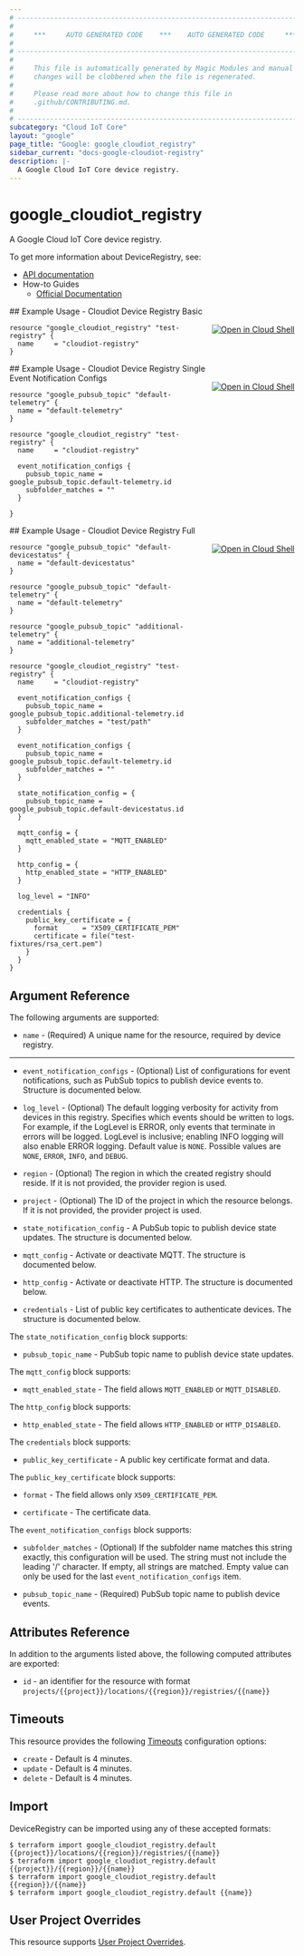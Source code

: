 ```yaml
---
# ----------------------------------------------------------------------------
#
#     ***     AUTO GENERATED CODE    ***    AUTO GENERATED CODE     ***
#
# ----------------------------------------------------------------------------
#
#     This file is automatically generated by Magic Modules and manual
#     changes will be clobbered when the file is regenerated.
#
#     Please read more about how to change this file in
#     .github/CONTRIBUTING.md.
#
# ----------------------------------------------------------------------------
subcategory: "Cloud IoT Core"
layout: "google"
page_title: "Google: google_cloudiot_registry"
sidebar_current: "docs-google-cloudiot-registry"
description: |-
  A Google Cloud IoT Core device registry.
---
```


# google\_cloudiot\_registry

A Google Cloud IoT Core device registry.


To get more information about DeviceRegistry, see:

* [API documentation](https://cloud.google.com/iot/docs/reference/cloudiot/rest/)
* How-to Guides
    * [Official Documentation](https://cloud.google.com/iot/docs/)

<div class = "oics-button" style="float: right; margin: 0 0 -15px">
  <a href="https://console.cloud.google.com/cloudshell/open?cloudshell_git_repo=https%3A%2F%2Fgithub.com%2Fterraform-google-modules%2Fdocs-examples.git&cloudshell_working_dir=cloudiot_device_registry_basic&cloudshell_image=gcr.io%2Fgraphite-cloud-shell-images%2Fterraform%3Alatest&open_in_editor=main.tf&cloudshell_print=.%2Fmotd&cloudshell_tutorial=.%2Ftutorial.md" target="_blank">
    <img alt="Open in Cloud Shell" src="//gstatic.com/cloudssh/images/open-btn.svg" style="max-height: 44px; margin: 32px auto; max-width: 100%;">
  </a>
</div>
## Example Usage - Cloudiot Device Registry Basic


```hcl
resource "google_cloudiot_registry" "test-registry" {
  name     = "cloudiot-registry"
}
```
<div class = "oics-button" style="float: right; margin: 0 0 -15px">
  <a href="https://console.cloud.google.com/cloudshell/open?cloudshell_git_repo=https%3A%2F%2Fgithub.com%2Fterraform-google-modules%2Fdocs-examples.git&cloudshell_working_dir=cloudiot_device_registry_single_event_notification_configs&cloudshell_image=gcr.io%2Fgraphite-cloud-shell-images%2Fterraform%3Alatest&open_in_editor=main.tf&cloudshell_print=.%2Fmotd&cloudshell_tutorial=.%2Ftutorial.md" target="_blank">
    <img alt="Open in Cloud Shell" src="//gstatic.com/cloudssh/images/open-btn.svg" style="max-height: 44px; margin: 32px auto; max-width: 100%;">
  </a>
</div>
## Example Usage - Cloudiot Device Registry Single Event Notification Configs


```hcl
resource "google_pubsub_topic" "default-telemetry" {
  name = "default-telemetry"
}

resource "google_cloudiot_registry" "test-registry" {
  name     = "cloudiot-registry"

  event_notification_configs {
    pubsub_topic_name = google_pubsub_topic.default-telemetry.id
    subfolder_matches = ""
  }

}
```
<div class = "oics-button" style="float: right; margin: 0 0 -15px">
  <a href="https://console.cloud.google.com/cloudshell/open?cloudshell_git_repo=https%3A%2F%2Fgithub.com%2Fterraform-google-modules%2Fdocs-examples.git&cloudshell_working_dir=cloudiot_device_registry_full&cloudshell_image=gcr.io%2Fgraphite-cloud-shell-images%2Fterraform%3Alatest&open_in_editor=main.tf&cloudshell_print=.%2Fmotd&cloudshell_tutorial=.%2Ftutorial.md" target="_blank">
    <img alt="Open in Cloud Shell" src="//gstatic.com/cloudssh/images/open-btn.svg" style="max-height: 44px; margin: 32px auto; max-width: 100%;">
  </a>
</div>
## Example Usage - Cloudiot Device Registry Full


```hcl
resource "google_pubsub_topic" "default-devicestatus" {
  name = "default-devicestatus"
}

resource "google_pubsub_topic" "default-telemetry" {
  name = "default-telemetry"
}

resource "google_pubsub_topic" "additional-telemetry" {
  name = "additional-telemetry"
}

resource "google_cloudiot_registry" "test-registry" {
  name     = "cloudiot-registry"

  event_notification_configs {
    pubsub_topic_name = google_pubsub_topic.additional-telemetry.id
    subfolder_matches = "test/path"
  }

  event_notification_configs {
    pubsub_topic_name = google_pubsub_topic.default-telemetry.id
    subfolder_matches = ""
  }

  state_notification_config = {
    pubsub_topic_name = google_pubsub_topic.default-devicestatus.id
  }

  mqtt_config = {
    mqtt_enabled_state = "MQTT_ENABLED"
  }

  http_config = {
    http_enabled_state = "HTTP_ENABLED"
  }

  log_level = "INFO"

  credentials {
    public_key_certificate = {
      format      = "X509_CERTIFICATE_PEM"
      certificate = file("test-fixtures/rsa_cert.pem")
    }
  }
}
```

## Argument Reference

The following arguments are supported:


* `name` -
  (Required)
  A unique name for the resource, required by device registry.


- - -


* `event_notification_configs` -
  (Optional)
  List of configurations for event notifications, such as PubSub topics
  to publish device events to.
  Structure is documented below.

* `log_level` -
  (Optional)
  The default logging verbosity for activity from devices in this
  registry. Specifies which events should be written to logs. For
  example, if the LogLevel is ERROR, only events that terminate in
  errors will be logged. LogLevel is inclusive; enabling INFO logging
  will also enable ERROR logging.
  Default value is `NONE`.
  Possible values are `NONE`, `ERROR`, `INFO`, and `DEBUG`.

* `region` -
  (Optional)
  The region in which the created registry should reside.
  If it is not provided, the provider region is used.

* `project` - (Optional) The ID of the project in which the resource belongs.
    If it is not provided, the provider project is used.

* `state_notification_config` - A PubSub topic to publish device state updates.
  The structure is documented below.

* `mqtt_config` - Activate or deactivate MQTT.
  The structure is documented below.

* `http_config` - Activate or deactivate HTTP.
  The structure is documented below.

* `credentials` - List of public key certificates to authenticate devices.
  The structure is documented below.

The `state_notification_config` block supports:

* `pubsub_topic_name` - PubSub topic name to publish device state updates.

The `mqtt_config` block supports:

* `mqtt_enabled_state` - The field allows `MQTT_ENABLED` or `MQTT_DISABLED`.

The `http_config` block supports:

* `http_enabled_state` - The field allows `HTTP_ENABLED` or `HTTP_DISABLED`.

The `credentials` block supports:

* `public_key_certificate` - A public key certificate format and data.

The `public_key_certificate` block supports:

* `format` - The field allows only `X509_CERTIFICATE_PEM`.

* `certificate` - The certificate data.

The `event_notification_configs` block supports:

* `subfolder_matches` -
  (Optional)
  If the subfolder name matches this string exactly, this
  configuration will be used. The string must not include the
  leading '/' character. If empty, all strings are matched. Empty
  value can only be used for the last `event_notification_configs`
  item.

* `pubsub_topic_name` -
  (Required)
  PubSub topic name to publish device events.

## Attributes Reference

In addition to the arguments listed above, the following computed attributes are exported:

* `id` - an identifier for the resource with format `projects/{{project}}/locations/{{region}}/registries/{{name}}`


## Timeouts

This resource provides the following
[Timeouts](/docs/configuration/resources.html#timeouts) configuration options:

- `create` - Default is 4 minutes.
- `update` - Default is 4 minutes.
- `delete` - Default is 4 minutes.

## Import


DeviceRegistry can be imported using any of these accepted formats:

```
$ terraform import google_cloudiot_registry.default {{project}}/locations/{{region}}/registries/{{name}}
$ terraform import google_cloudiot_registry.default {{project}}/{{region}}/{{name}}
$ terraform import google_cloudiot_registry.default {{region}}/{{name}}
$ terraform import google_cloudiot_registry.default {{name}}
```

## User Project Overrides

This resource supports [User Project Overrides](https://www.terraform.io/docs/providers/google/guides/provider_reference.html#user_project_override).

